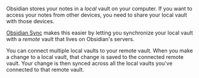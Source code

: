 Obsidian stores your notes in a _local_ vault on your computer. If you want to access your notes from other devices, you need to share your local vault with those devices.

[Obsidian Sync](Introduction%20to%20Obsidian%20Sync.md) makes this easier by letting you synchronize your local vault with a _remote_ vault that lives on Obsidian's servers.

You can connect multiple local vaults to your remote vault. When you make a change to a local vault, that change is saved to the connected remote vault. Your change is then synced across all the local vaults you've connected to that remote vault.
